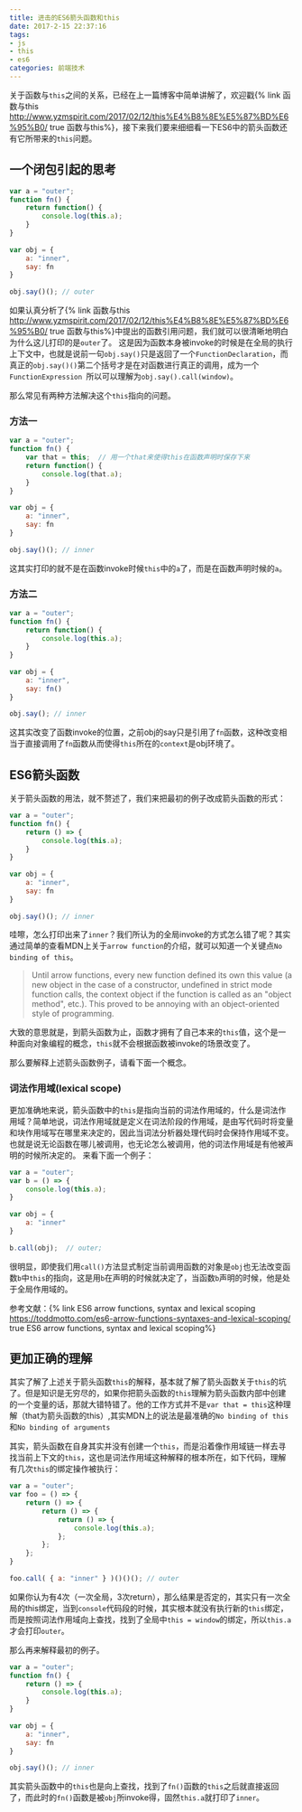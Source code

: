 ```yaml
---
title: 进击的ES6箭头函数和this
date: 2017-2-15 22:37:16
tags:
- js
- this
- es6
categories: 前端技术
---
```


关于函数与`this`之间的关系，已经在上一篇博客中简单讲解了，欢迎戳{% link 函数与this http://www.yzmspirit.com/2017/02/12/this%E4%B8%8E%E5%87%BD%E6%95%B0/ true 函数与this%}，接下来我们要来细细看一下ES6中的箭头函数还有它所带来的`this`问题。

<!-- more -->

## 一个闭包引起的思考
```javascript
var a = "outer";
function fn() {
    return function() {
        console.log(this.a);
    }
}
 
var obj = {
    a: "inner",
    say: fn
}
 
obj.say()(); // outer
```

如果认真分析了{% link 函数与this http://www.yzmspirit.com/2017/02/12/this%E4%B8%8E%E5%87%BD%E6%95%B0/ true 函数与this%}中提出的函数引用问题，我们就可以很清晰地明白为什么这儿打印的是`outer`了。
这是因为函数本身被invoke的时候是在全局的执行上下文中，也就是说前一句`obj.say()`只是返回了一个`FunctionDeclaration`，而真正的`obj.say()()`第二个括号才是在对函数进行真正的调用，成为一个`FunctionExpression `所以可以理解为`obj.say().call(window)`。

那么常见有两种方法解决这个`this`指向的问题。

### 方法一
```javascript
var a = "outer";
function fn() {
    var that = this;  // 用一个that来使得this在函数声明时保存下来
    return function() {
        console.log(that.a);
    }
}
 
var obj = {
    a: "inner",
    say: fn
}
 
obj.say()(); // inner
```
这其实打印的就不是在函数invoke时候`this`中的`a`了，而是在函数声明时候的`a`。

### 方法二
```javascript
var a = "outer";
function fn() {
    return function() {
        console.log(this.a);
    }
}
 
var obj = {
    a: "inner",
    say: fn()
}
 
obj.say(); // inner
```
这其实改变了函数invoke的位置，之前obj的say只是引用了`fn`函数，这种改变相当于直接调用了`fn`函数从而使得`this`所在的`context`是obj环境了。


## ES6箭头函数
关于箭头函数的用法，就不赘述了，我们来把最初的例子改成箭头函数的形式：
```javascript
var a = "outer";
function fn() {
    return () => {
        console.log(this.a);
    }
}
 
var obj = {
    a: "inner",
    say: fn
}
 
obj.say()(); // inner
```

哇嚓，怎么打印出来了`inner`？我们所认为的全局invoke的方式怎么错了呢？其实通过简单的查看MDN上关于`arrow function`的介绍，就可以知道一个关键点`No binding of this`。

> Until arrow functions, every new function defined its own this value (a new object in the case of a constructor, undefined in strict mode function calls, the context object if the function is called as an "object method", etc.). This proved to be annoying with an object-oriented style of programming.

大致的意思就是，到箭头函数为止，函数才拥有了自己本来的`this`值，这个是一种面向对象编程的概念，`this`就不会根据函数被invoke的场景改变了。

那么要解释上述箭头函数例子，请看下面一个概念。

### 词法作用域(lexical scope)
更加准确地来说，箭头函数中的`this`是指向当前的词法作用域的，什么是词法作用域？简单地说，词法作用域就是定义在词法阶段的作用域，是由写代码时将变量和块作用域写在哪里来决定的，因此当词法分析器处理代码时会保持作用域不变。也就是说无论函数在哪儿被调用，也无论怎么被调用，他的词法作用域是有他被声明的时候所决定的。
来看下面一个例子：

```javascript
var a = "outer";
var b = () => {
    console.log(this.a);
}
 
var obj = {
    a: "inner"
}
 
b.call(obj);  // outer;
```
很明显，即使我们用`call()`方法显式制定当前调用函数的对象是`obj`也无法改变函数`b`中`this`的指向，这是用`b`在声明的时候就决定了，当函数`b`声明的时候，他是处于全局作用域的。

参考文献：{% link ES6 arrow functions, syntax and lexical scoping https://toddmotto.com/es6-arrow-functions-syntaxes-and-lexical-scoping/ true ES6 arrow functions, syntax and lexical scoping%}


## 更加正确的理解
其实了解了上述关于箭头函数`this`的解释，基本就了解了箭头函数关于`this`的坑了。但是知识是无穷尽的，如果你把箭头函数的`this`理解为箭头函数内部中创建的一个变量的话，那就大错特错了。他的工作方式并不是`var that = this`这种理解（that为箭头函数的this）,其实MDN上的说法是最准确的`No binding of this`和`No binding of arguments`

其实，箭头函数在自身其实并没有创建一个`this`，而是沿着像作用域链一样去寻找当前上下文的`this`，这也是词法作用域这种解释的根本所在，如下代码，理解有几次`this`的绑定操作被执行：
```javascript
var a = "outer";
var foo = () => {
    return () => {
        return () => {
            return () => {
                console.log(this.a);
            };
        };
    };
}
 
foo.call( { a: "inner" } )()()(); // outer
```

如果你认为有4次（一次全局，3次return），那么结果是否定的，其实只有一次全局的this绑定，当到`console`代码段的时候，其实根本就没有执行新的`this`绑定，而是按照词法作用域向上查找，找到了全局中`this = window`的绑定，所以`this.a`才会打印`outer`。

那么再来解释最初的例子。
```javascript
var a = "outer";
function fn() {
    return () => {
        console.log(this.a);
    }
}
 
var obj = {
    a: "inner",
    say: fn
}
 
obj.say()(); // inner
```
其实箭头函数中的`this`也是向上查找，找到了`fn()`函数的`this`之后就直接返回了，而此时的`fn()`函数是被`obj`所invoke得，固然`this.a`就打印了`inner`。